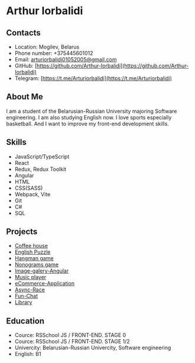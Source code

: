 # Arthur Iorbalidi

## Contacts

* Location: Mogilev, Belarus
* Phone number: +375445601012
* Email: arturiorbalidi01052005@gmail.com
* GitHub: [https://github.com/Arthur-Iorbalidi](https://github.com/Arthur-Iorbalidi)
* Telegram: [https://t.me/Arturiorbalidi](https://t.me/Arturiorbalidi)

## About Me

I am a student of the Belarusian-Russian University majoring Software engineering. I am also studying English now. I love sports especially basketball. And I want to improve my front-end development skills.

## Skills

* JavaScript/TypeScript
* React
* Redux, Redux Toolkit
* Angular
* HTML
* CSS(SASS)
* Webpack, Vite
* Git
* C#
* SQL

## Projects

* [Coffee house](https://arthur-iorbalidi.github.io/CoffeeHouse/coffee-house/html/index.html)
* [English Puzzle](https://arthur-iorbalidi.github.io/EnglishPuzzle/rss-puzzle/dist/)
* [Hangman game](https://arthur-iorbalidi.github.io/Hangman/html/index.html)
* [Nonograms game](https://arthur-iorbalidi.github.io/Nonograms/nonograms/html/index.html)
* [Image-galery-Angular](https://image-galery-angular.netlify.app/)
* [Music player](https://arthur-iorbalidi.github.io/MusicPlayer/)
* [eCommerce-Application](https://code-crafters-ecommerce.netlify.app/)
* [Async-Race](https://github.com/Arthur-Iorbalidi/Async-Race)
* [Fun-Chat](https://github.com/Arthur-Iorbalidi/Fun-Chat/)
* [Library](https://arthur-iorbalidi.github.io/Library/)

## Education

* Cource: RSSchool JS / FRONT-END. STAGE 0
* Cource: RSSchool JS / FRONT-END. STAGE 1/2
* Univercity: Belarusian-Russian Univercity, Software engineering
* English: B1
